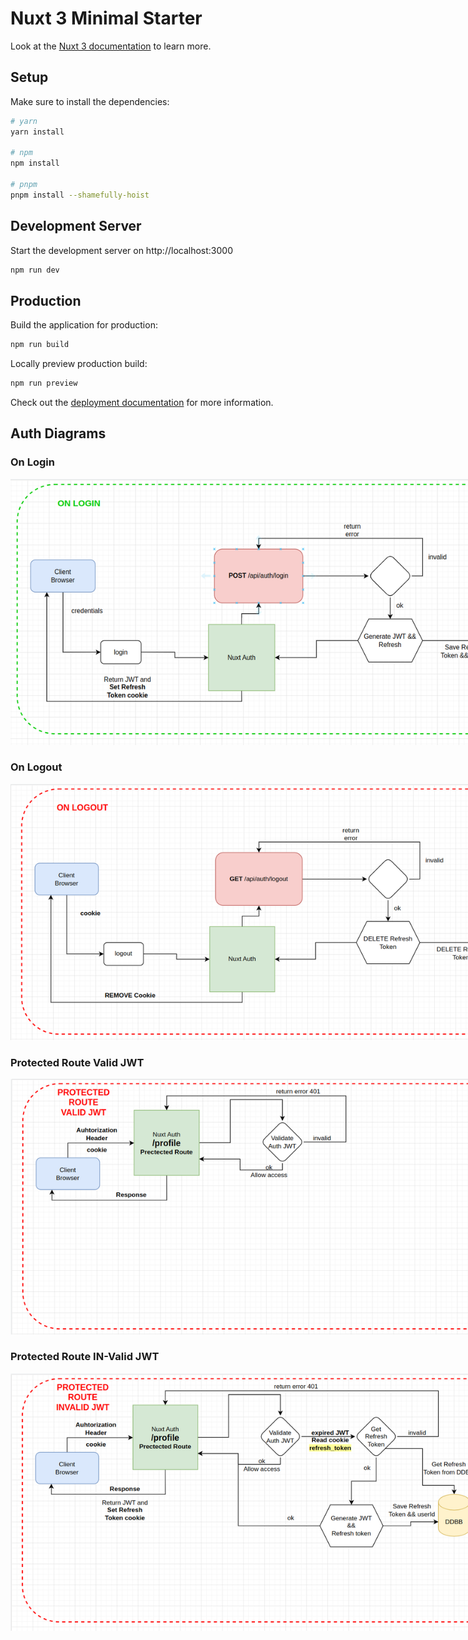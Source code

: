 # Nuxt 3 Minimal Starter

Look at the [Nuxt 3 documentation](https://nuxt.com/docs/getting-started/introduction) to learn more.

## Setup

Make sure to install the dependencies:

```bash
# yarn
yarn install

# npm
npm install

# pnpm
pnpm install --shamefully-hoist
```

## Development Server

Start the development server on http://localhost:3000

```bash
npm run dev
```

## Production

Build the application for production:

```bash
npm run build
```

Locally preview production build:

```bash
npm run preview
```

Check out the [deployment documentation](https://nuxt.com/docs/getting-started/deployment) for more information.


## Auth Diagrams
### On Login
<img 
  src="./assets/images/docs/on-login.png"
  style="max-width:850px; margin: 0 auto; text-align:center"
/>

### On Logout
<img 
  src="./assets/images/docs/on-logout.png"
  style="max-width:850px; margin: 0 auto; text-align:center"
/>

### Protected Route Valid JWT
<img 
  src="./assets/images/docs/protected-route-valid-jwt.png"
  style="max-width:850px; margin: 0 auto; text-align:center"
/>

### Protected Route IN-Valid JWT
<img 
  src="./assets/images/docs/protected-route-invalid-jwt.png"
  style="max-width:850px; margin: 0 auto; text-align:center"
/>

